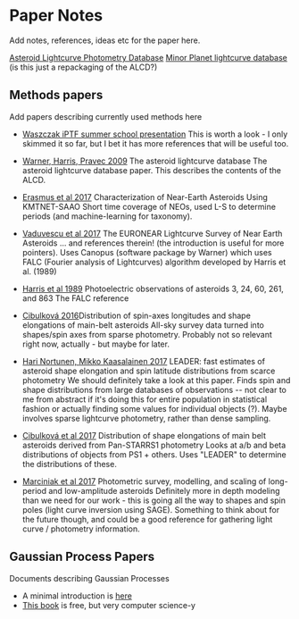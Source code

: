 Paper Notes
===========

Add notes, references, ideas etc for the paper here.

[Asteroid Lightcurve Photometry Database](http://alcdef.org/)
[Minor Planet lightcurve database](http://www.minorplanet.info/lightcurvedatabase.html) (is this just a repackaging of the ALCD?)





Methods papers
--------------

Add papers describing currently used methods here

* [Waszczak iPTF summer school presentation](http://phares.caltech.edu/iptf/iptf_SummerSchool_2014/slides/waszczak_asteroid_lightcurves.pdf)
This is worth a look - I only skimmed it so far, but I bet it has more references that will be useful too.

* [Warner, Harris, Pravec 2009](http://www.sciencedirect.com/science/article/pii/S0019103509000566?via%3Dihub) The asteroid lightcurve database
The asteroid lightcurve database paper. This describes the contents of the ALCD. 


* [Erasmus et al 2017](http://iopscience.iop.org/article/10.3847/1538-3881/aa88be/meta) Characterization of Near-Earth Asteroids Using KMTNET-SAAO
Short time coverage of NEOs, used L-S to determine periods (and machine-learning for taxonomy). 

* [Vaduvescu et al 2017](https://link.springer.com/article/10.1007%2Fs11038-017-9506-9) The EURONEAR Lightcurve Survey of Near Earth Asteroids
 ... and references therein! (the introduction is useful for more pointers). Uses Canopus (software package by Warner) which uses FALC (Fourier analysis of Lightcurves) algorithm developed by Harris et al. (1989)

* [Harris et al 1989](http://www.sciencedirect.com/science/article/pii/0019103589900158?via%3Dihub) Photoelectric observations of asteroids 3, 24, 60, 261, and 863
The FALC reference


* [Cibulková 2016](https://www.aanda.org/articles/aa/abs/2016/12/aa29192-16/aa29192-16.html)Distribution of spin-axes longitudes and shape elongations of main-belt asteroids
All-sky survey data turned into shapes/spin axes from sparse photometry. Probably not so relevant right now, actually - but maybe for later.

* [Hari Nortunen, Mikko Kaasalainen 2017](https://arxiv.org/abs/1710.06397) LEADER: fast estimates of asteroid shape elongation and spin latitude distributions from scarce photometry
We should definitely take a look at this paper. Finds spin and shape distributions from large databases of observations -- not clear to me from abstract if it's doing this for entire population in statistical fashion or actually finding some values for individual objects (?). Maybe involves sparse lightcurve photometry, rather than dense sampling. 

* [Cibulková et al 2017](https://arxiv.org/abs/1709.05640) Distribution of shape elongations of main belt asteroids derived from Pan-STARRS1 photometry
Looks at a/b and beta distributions of objects from PS1 + others. Uses "LEADER" to determine the distributions of these. 

* [Marciniak et al 2017](https://arxiv.org/abs/1711.01893) Photometric survey, modelling, and scaling of long-period and low-amplitude asteroids
Definitely more in depth modeling than we need for our work - this is going all the way to shapes and spin poles (light curve inversion using SAGE).  Something to think about for the future though, and could be a good reference for gathering light curve / photometry information. 





Gaussian Process Papers
-----------------------

Documents describing Gaussian Processes

* A minimal introduction is [here](https://www.robots.ox.ac.uk/~mebden/reports/GPtutorial.pdf)
* [This book](http://www.gaussianprocess.org) is free, but very computer science-y

